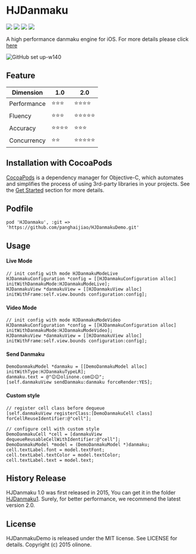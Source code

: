 # HJDanmaku

![](https://img.shields.io/badge/build-passing-brightgreen.svg)
![](https://img.shields.io/badge/Cocoapods-v1.1.1-blue.svg)
![](https://img.shields.io/badge/language-objc-5787e5.svg)
![](https://img.shields.io/badge/license-MIT-brightgreen.svg)  

A high performance danmaku engine for iOS. For more details please click [here](http://www.olinone.com/?p=186)

![GitHub set up-w140](http://7pum7o.com1.z0.glb.clouddn.com/HJDanmakuDemo.jpg)

## Feature

Dimension | 1.0| 2.0
--------- | ------------- | -------------
Performance | ⭐️⭐️⭐️ | ⭐️⭐️⭐️⭐️
Fluency | ⭐️⭐️⭐️ | ⭐️⭐️⭐️⭐️⭐️
Accuracy | ⭐️⭐️⭐️⭐️ | ⭐️⭐️⭐️
Concurrency | ⭐️⭐️ | ⭐️⭐️⭐️⭐️⭐️

## Installation with CocoaPods

[CocoaPods](http://cocoapods.org/) is a dependency manager for Objective-C, which automates and simplifies the process of using 3rd-party libraries in your projects. See the [Get Started](http://cocoapods.org/#get_started) section for more details.

## Podfile

```
pod 'HJDanmaku', :git => 'https://github.com/panghaijiao/HJDanmakuDemo.git'
```

## Usage

#### Live Mode

```
// init config with mode HJDanmakuModeLive
HJDanmakuConfiguration *config = [[HJDanmakuConfiguration alloc] initWithDanmakuMode:HJDanmakuModeLive];
HJDanmakuView *danmakuView = [[HJDanmakuView alloc] initWithFrame:self.view.bounds configuration:config];
```

#### Video Mode

```
// init config with mode HJDanmakuModeVideo
HJDanmakuConfiguration *config = [[HJDanmakuConfiguration alloc] initWithDanmakuMode:HJDanmakuModeVideo];
HJDanmakuView *danmakuView = [[HJDanmakuView alloc] initWithFrame:self.view.bounds configuration:config];
```


#### Send Danmaku

```
DemoDanmakuModel *danmaku = [[DemoDanmakuModel alloc] initWithType:HJDanmakuTypeLR];
danmaku.text = @"😊😊olinone.com😊😊";
[self.danmakuView sendDanmaku:danmaku forceRender:YES];
```

#### Custom style

```
// register cell class before dequeue
[self.danmakuView registerClass:[DemoDanmakuCell class] forCellReuseIdentifier:@"cell"];

// configure cell with custom style
DemoDanmakuCell *cell = [danmakuView dequeueReusableCellWithIdentifier:@"cell"];
DemoDanmakuModel *model = (DemoDanmakuModel *)danmaku;
cell.textLabel.font = model.textFont;
cell.textLabel.textColor = model.textColor;
cell.textLabel.text = model.text;
```

##  History Release

HJDanmaku 1.0 was first released in 2015, You can get it in the folder [HJDanmaku1](https://github.com/panghaijiao/HJDanmakuDemo/tree/master/HJDanmaku1). Surely, for better performance, we recommend the latest version 2.0.

## License

HJDanmakuDemo is released under the MIT license. See LICENSE for details.
Copyright (c) 2015 olinone.

